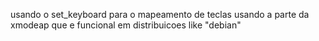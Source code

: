 usando o set_keyboard para o mapeamento de teclas usando a parte da xmodeap que e funcional em distribuicoes like "debian"  
